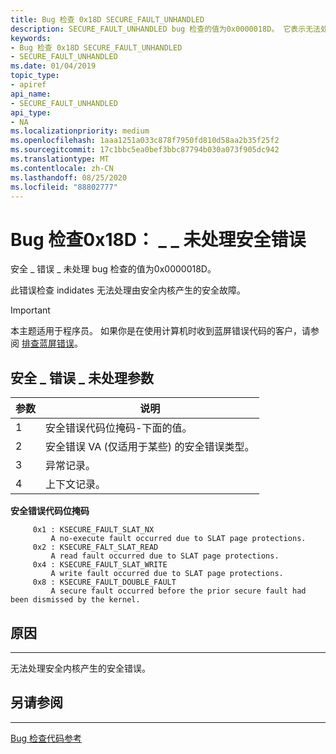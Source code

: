 ```yaml
---
title: Bug 检查 0x18D SECURE_FAULT_UNHANDLED
description: SECURE_FAULT_UNHANDLED bug 检查的值为0x0000018D。 它表示无法处理由安全内核产生的安全故障。
keywords:
- Bug 检查 0x18D SECURE_FAULT_UNHANDLED
- SECURE_FAULT_UNHANDLED
ms.date: 01/04/2019
topic_type:
- apiref
api_name:
- SECURE_FAULT_UNHANDLED
api_type:
- NA
ms.localizationpriority: medium
ms.openlocfilehash: 1aaa1251a033c878f7950fd810d58aa2b35f25f2
ms.sourcegitcommit: 17c1bbc5ea0bef3bbc87794b030a073f905dc942
ms.translationtype: MT
ms.contentlocale: zh-CN
ms.lasthandoff: 08/25/2020
ms.locfileid: "88802777"
---
```

# <a name="bug-check-0x18d-secure_fault_unhandled"></a>Bug 检查0x18D： \_ \_ 未处理安全错误

安全 \_ 错误 \_ 未处理 bug 检查的值为0x0000018D。

此错误检查 indidates 无法处理由安全内核产生的安全故障。

> [!IMPORTANT]
> 本主题适用于程序员。 如果你是在使用计算机时收到蓝屏错误代码的客户，请参阅 [排查蓝屏错误](https://www.windows.com/stopcode)。


 ## <a name="secure_fault_unhandled-parameters"></a>安全 \_ 错误 \_ 未处理参数

| 参数 | 说明 |
|-----------|-------------|
| 1 | 安全错误代码位掩码-下面的值。 |
| 2 | 安全错误 VA (仅适用于某些) 的安全错误类型。 |
| 3 | 异常记录。 |
| 4 | 上下文记录。 |


**安全错误代码位掩码**

```text
     0x1 : KSECURE_FAULT_SLAT_NX
         A no-execute fault occurred due to SLAT page protections.
     0x2 : KSECURE_FALT_SLAT_READ
         A read fault occurred due to SLAT page protections.
     0x4 : KSECURE_FAULT_SLAT_WRITE
         A write fault occurred due to SLAT page protections.
     0x8 : KSECURE_FAULT_DOUBLE_FAULT
         A secure fault occurred before the prior secure fault had been dismissed by the kernel.
```

## <a name="cause"></a>原因
-----

无法处理安全内核产生的安全错误。


## <a name="see-also"></a>另请参阅
----------

[Bug 检查代码参考](bug-check-code-reference2.md)
